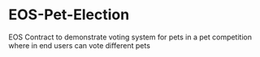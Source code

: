 # EOS-Pet-Election

EOS Contract to demonstrate voting system for pets in a pet competition where in end users can vote different pets
